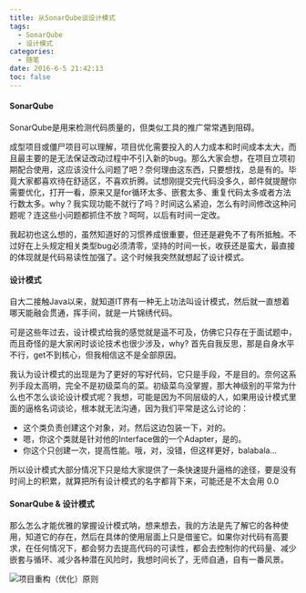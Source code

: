 ```yaml
---
title: 从SonarQube谈设计模式
tags:
  - SonarQube
  - 设计模式
categories:
  - 随笔
date: 2016-6-5 21:42:13
toc: false
---
```



#### SonarQube
SonarQube是用来检测代码质量的，但类似工具的推广常常遇到阻碍。


成型项目或僵尸项目可以理解，项目优化需要投入的人力成本和时间成本太大，而且最主要的是无法保证改动过程中不引入新的bug。那么大家会想，在项目立项初期配合使用，这应该没什么问题了吧？奈何理由这东西，只要想找，总是有的。毕竟大家都喜欢待在舒适区，不喜欢折腾。试想刚提交完代码没多久，邮件就提醒你需要优化，打开一看，原来又是for循环太多、嵌套太多、重复代码太多或者方法行数太多。why？我实现功能不就行了吗？时间这么紧迫，怎么有时间修改这种问题呢？连这些小问题都抓住不放？呵呵，以后有时间一定改。


我起初也这么想的，虽然知道好的习惯养成很重要，但还是避免不了有所抵触。不过好在上头规定相关类型bug必须清零，坚持的时间一长，收获还是蛮大，最直接的体现就是代码易读性加强了。这个时候我突然就想起了设计模式。


#### 设计模式
自大二接触Java以来，就知道IT界有一种无上功法叫设计模式，然后就一直想着哪天能融会贯通，挥手间，就是一片锦绣代码。
<!-- more -->
可是这些年过去，设计模式给我的感觉就是遥不可及，仿佛它只存在于面试题中，而且奇怪的是大家闲时谈论技术也很少涉及，why? 首先自我反思，那是自身水平不行，get不到核心，但我相信这不是全部原因。

我认为设计模式的出现是为了更好的写好代码，它只是手段，不是目的。奈何这系列手段太高明，完全不是初级菜鸟的菜。初级菜鸟没掌握，那大神级别的平常为什么也不怎么谈论设计模式呢？我想，可能是因为不同层级的人，如果用设计模式里面的逼格名词谈论，根本就无法沟通，因为我们平常是这么讨论的：

- 这个类负责创建这个对象，对。然后这边包装一下，对的。
- 嗯，你这个类就是针对他的Interface做的一个Adapter，是的。
- 你这个只创建一次，提高性能。哦，对，没错，但这样更好，balabala...


所以设计模式大部分情况下只是给大家提供了一条快速提升逼格的途径，要是没有时间上的积累，就算把所有设计模式的名字都背下来，可能还是不太会用 0.0


#### SonarQube & 设计模式

那么怎么才能优雅的掌握设计模式呐，想来想去，我的方法是先了解它的各种使用，知道它的存在，然后在具体的使用层面上只是借鉴它。如果你对代码有高要求，在任何情况下，都会努力去提高代码的可读性，都会去控制你的代码量、减少嵌套与循环、减少各种潜在风险时，我想时间长了，无师自通，自有一番风景。

![项目重构（优化）原则](http://7xvfir.com1.z0.glb.clouddn.com/%E4%BB%8ESonarQube%E8%B0%88%E8%AE%BE%E8%AE%A1%E6%A8%A1%E5%BC%8F/1.png)
